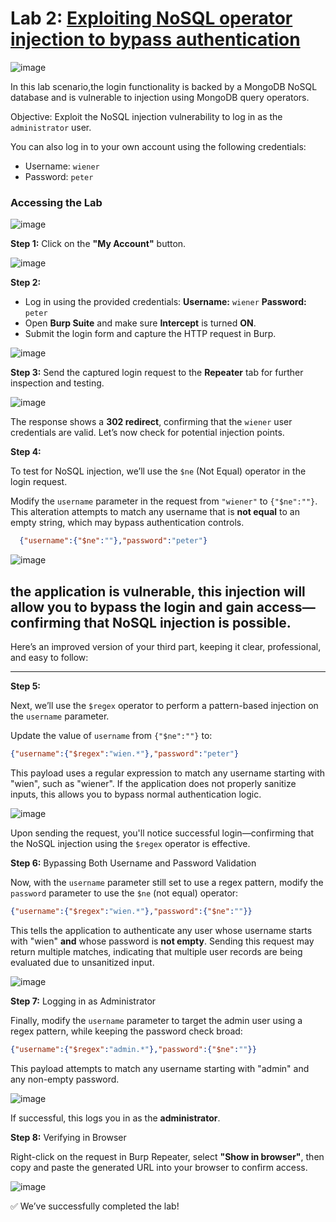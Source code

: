 # Lab 2: [Exploiting NoSQL operator injection to bypass authentication](https://portswigger.net/web-security/nosql-injection/lab-nosql-injection-bypass-authentication)

![image](https://github.com/user-attachments/assets/bc791cbd-490d-47e3-abca-5469af225386)

In this lab scenario,the login functionality is backed by a MongoDB NoSQL database and is vulnerable to injection using MongoDB query operators.

Objective: Exploit the NoSQL injection vulnerability to log in as the `administrator` user.

You can also log in to your own account using the following credentials:
* Username: `wiener`
* Password: `peter`

### Accessing the Lab

![image](https://github.com/user-attachments/assets/b86ac339-4054-4ecc-a85b-e6e6df78ca35)

**Step 1:** Click on the **"My Account"** button.

![image](https://github.com/user-attachments/assets/333f4de8-3f12-4884-ab0c-9157210c4731)

**Step 2:**

* Log in using the provided credentials:
  **Username:** `wiener`
  **Password:** `peter`
* Open **Burp Suite** and make sure **Intercept** is turned **ON**.
* Submit the login form and capture the HTTP request in Burp.

![image](https://github.com/user-attachments/assets/8c5fffd5-5913-4450-a24b-9326197f77d0)

**Step 3:**
Send the captured login request to the **Repeater** tab for further inspection and testing.

![image](https://github.com/user-attachments/assets/a51547d8-a4ca-4b68-b49d-3763a45eff55)

The response shows a **302 redirect**, confirming that the `wiener` user credentials are valid. Let’s now check for potential injection points.

**Step 4:**

To test for NoSQL injection, we’ll use the `$ne` (Not Equal) operator in the login request.

Modify the `username` parameter in the request from `"wiener"` to `{"$ne":""}`. This alteration attempts to match any username that is **not equal** to an empty string, which may bypass authentication controls.

```json
  {"username":{"$ne":""},"password":"peter"}
```

![image](https://github.com/user-attachments/assets/2030b1fd-3402-4ef6-b5b5-c5f18ce7a0cd)

the application is vulnerable, this injection will allow you to bypass the login and gain access—confirming that NoSQL injection is possible.
---
Here’s an improved version of your third part, keeping it clear, professional, and easy to follow:

---

**Step 5:**

Next, we’ll use the `$regex` operator to perform a pattern-based injection on the `username` parameter.

Update the value of `username` from `{"$ne":""}` to:

```json
{"username":{"$regex":"wien.*"},"password":"peter"}
```

This payload uses a regular expression to match any username starting with "wien", such as "wiener". If the application does not properly sanitize inputs, this allows you to bypass normal authentication logic.

![image](https://github.com/user-attachments/assets/e1a8733a-db8d-493b-a444-680442155ffd)

Upon sending the request, you'll notice successful login—confirming that the NoSQL injection using the `$regex` operator is effective.

**Step 6:** Bypassing Both Username and Password Validation

Now, with the `username` parameter still set to use a regex pattern, modify the `password` parameter to use the `$ne` (not equal) operator:

```json
{"username":{"$regex":"wien.*"},"password":{"$ne":""}}
```

This tells the application to authenticate any user whose username starts with "wien" **and** whose password is **not empty**.
Sending this request may return multiple matches, indicating that multiple user records are being evaluated due to unsanitized input.

![image](https://github.com/user-attachments/assets/ff1e4ebb-876d-47d3-9110-2fa669f25fd0)


**Step 7:** Logging in as Administrator

Finally, modify the `username` parameter to target the admin user using a regex pattern, while keeping the password check broad:

```json
{"username":{"$regex":"admin.*"},"password":{"$ne":""}}
```

This payload attempts to match any username starting with "admin" and any non-empty password.

![image](https://github.com/user-attachments/assets/6c8f441e-6592-4e5e-b6ad-66713b9e1f77)

If successful, this logs you in as the **administrator**.

**Step 8:** Verifying in Browser

Right-click on the request in Burp Repeater, select **"Show in browser"**, then copy and paste the generated URL into your browser to confirm access.

![image](https://github.com/user-attachments/assets/77f4710f-ca54-4736-9c0c-fcd75f89ac1b)

✅ We’ve successfully completed the lab!
